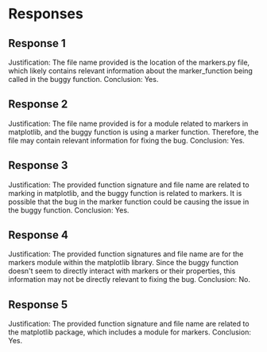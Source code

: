 # Responses
## Response 1
Justification: The file name provided is the location of the markers.py file, which likely contains relevant information about the marker_function being called in the buggy function.
Conclusion: Yes.

## Response 2
Justification: The file name provided is for a module related to markers in matplotlib, and the buggy function is using a marker function. Therefore, the file may contain relevant information for fixing the bug.
Conclusion: Yes.

## Response 3
Justification: The provided function signature and file name are related to marking in matplotlib, and the buggy function is related to markers. It is possible that the bug in the marker function could be causing the issue in the buggy function.
Conclusion: Yes.

## Response 4
Justification: The provided function signatures and file name are for the markers module within the matplotlib library. Since the buggy function doesn't seem to directly interact with markers or their properties, this information may not be directly relevant to fixing the bug.
Conclusion: No.

## Response 5
Justification: The provided function signature and file name are related to the matplotlib package, which includes a module for markers.
Conclusion: Yes.

